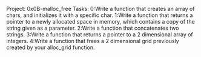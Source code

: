 Project: 0x0B-malloc_free
Tasks:
0:Write a function that creates an array of chars, and initializes it with a specific char.
1:Write a function that returns a pointer to a newly allocated space in memory, which contains a copy of the string given as a parameter.
2:Write a function that concatenates two strings.
3:Write a function that returns a pointer to a 2 dimensional array of integers.
4:Write a function that frees a 2 dimensional grid previously created by your alloc_grid function.